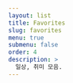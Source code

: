 ```yaml
---
layout: list
title: Favorites
slug: favorites
menu: true
submenu: false
order: 4
description: >
  일상, 취미 모음.
---
```


